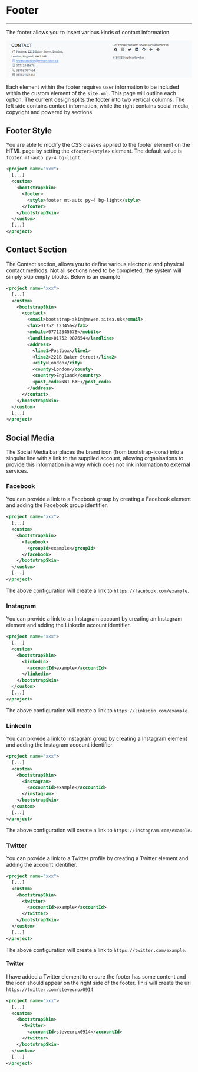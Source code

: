 # Footer
<hr/>
The footer allows you to insert various kinds of contact information.

![](footer.png)

Each element within the footer requires user information to be included within the custom element of the `site.xml`. This page will outline each option. The current design splits the footer into two vertical columns. The left side contains contact information, while the right contains social media, copyright and powered by sections.

## Footer Style

You are able to modify the CSS classes applied to the footer element on the HTML page by setting the `<footer><style>` element. The default value is `footer mt-auto py-4 bg-light`.

```xml
<project name="xxx">
  [...]
  <custom>
    <bootstrapSkin>
      <footer>
        <style>footer mt-auto py-4 bg-light</style>
      </footer>
    </bootstrapSkin>
  </custom>
  [...]
</project>
```

## Contact Section

The Contact section, allows you to define various electronic and physical contact methods.  Not all sections need to be completed, the system will simply skip empty blocks. Below is an example 

```xml
<project name="xxx">
  [...]
  <custom>
    <bootstrapSkin>
      <contact>
        <email>bootstrap-skin@maven.sites.uk</email>
        <fax>01752 123456</fax>
        <mobile>07712345678</mobile>
        <landline>01752 987654</landline>
        <address>
          <line1>Postbox</line1>
          <line2>221B Baker Street</line2>
          <city>London</city>
          <county>London</county>
          <country>England</country>
          <post_code>NW1 6XE</post_code>
        </address>
      </contact>
    </bootstrapSkin>
  </custom>
  [...]
</project>
```

## Social Media

The Social Media bar places the brand icon (from bootstrap-icons) into a singular line with a link to the supplied account, allowing organisations to provide this information in a way which does not link information to external services.

### Facebook
You can provide a link to a Facebook group by creating a Facebook element and adding the Facebook group identifier. 

```xml
<project name="xxx">
  [...]
  <custom>
    <bootstrapSkin>
      <facebook>
        <groupId>example</groupId>
      </facebook>
    </bootstrapSkin>
  </custom>
  [...]
</project>
```

The above configuration will create a link to `https://facebook.com/example`.

### Instagram
You can provide a link to an Instagram account by creating an Instagram element and adding the LinkedIn account identifier.

```xml
<project name="xxx">
  [...]
  <custom>
    <bootstrapSkin>
      <linkedin>
        <accountId>example</accountId>
      </linkedin>
    </bootstrapSkin>
  </custom>
  [...]
</project>
```

The above configuration will create a link to `https://linkedin.com/example`.

### LinkedIn
You can provide a link to Instagram group by creating a Instagram element and adding the Instagram account identifier.

```xml
<project name="xxx">
  [...]
  <custom>
    <bootstrapSkin>
      <instagram>
        <accountId>example</accountId>
      </instagram>
    </bootstrapSkin>
  </custom>
  [...]
</project>
```

The above configuration will create a link to `https://instagram.com/example`.

### Twitter
You can provide a link to a Twitter profile by creating a Twitter element and adding the account identifier.

```xml
<project name="xxx">
  [...]
  <custom>
    <bootstrapSkin>
      <twitter>
        <accountId>example</accountId>
      </twitter>
    </bootstrapSkin>
  </custom>
  [...]
</project>
```
The above configuration will create a link to `https://twitter.com/example`.


#### Twitter
I have added a Twitter element to ensure the footer has some content and the icon should appear on the right side of the footer. This will create the url `https://twitter.com/stevecrox0914`

```xml
<project name="xxx">
  [...]
  <custom>
    <bootstrapSkin>
      <twitter>
        <accountId>stevecrox0914</accountId>
      </twitter>
    </bootstrapSkin>
  </custom>
  [...]
</project>
```